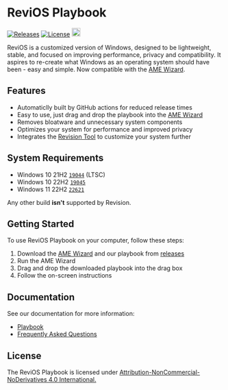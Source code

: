 # ReviOS Playbook
[![Releases](https://img.shields.io/github/v/release/meetrevision/playbook.svg)](https://github.com/meetrevision/playbook/releases)
[![License](https://img.shields.io/static/v1?label=LICENSE&message=CC%20BY-NC-ND&logo=creativecommons)](http://creativecommons.org/licenses/by-nc-nd/4.0/)
<a href="https://www.buymeacoffee.com/meetrevision" target="_blank"><img src="https://www.buymeacoffee.com/assets/img/custom_images/orange_img.png" alt="Buy Me A Coffee" height="20px"></a>
<br>

ReviOS is a customized version of Windows, designed to be lightweight, stable, and focused on improving performance, privacy and compatibility. It aspires to re-create what Windows as an operating system should have been - easy and simple. Now compatible with the [AME Wizard](https://ameliorated.io).

## Features

- Automaticlly built by GitHub actions for reduced release times
- Easy to use, just drag and drop the playbook into the [AME Wizard](https://ameliorated.io)
- Removes bloatware and unnecessary system components
- Optimizes your system for performance and improved privacy
- Integrates the [Revision Tool](https://github.com/meetrevision/revision-tool) to customize your system further

## System Requirements

- Windows 10 21H2 [`19044`](https://en.wikipedia.org/wiki/Windows_10_version_21H2) (LTSC)
- Windows 10 22H2 [`19045`](https://en.wikipedia.org/wiki/Windows_10_version_22H2)
- Windows 11 22H2 [`22621`](https://en.wikipedia.org/wiki/Windows_11_version_22H2)

Any other build **isn't** supported by Revision.

## Getting Started

To use ReviOS Playbook on your computer, follow these steps:

1. Download the [AME Wizard](https://ameliorated.io) and our playbook from [releases](https://github.com/meetrevision/playbook/releases)
2. Run the AME Wizard
3. Drag and drop the downloaded playbook into the drag box
4. Follow the on-screen instructions

## Documentation

See our documentation for more information:

- [Playbook](https://www.revi.cc/docs/playbook)
- [Frequently Asked Questions](https://www.revi.cc/docs/faq)

## License

The ReviOS Playbook is licensed under [Attribution-NonCommercial-NoDerivatives 4.0 International.](https://creativecommons.org/licenses/by-nc-nd/4.0/)
